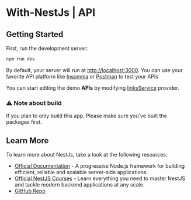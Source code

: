 # With-NestJs | API

## Getting Started

First, run the development server:

```bash
npm run dev
```

By default, your server will run at [http://localhost:3000](http://localhost:3000). You can use your favorite API
platform like [Insomnia](https://insomnia.rest/) or [Postman](https://www.postman.com/) to test your APIs

You can start editing the demo **APIs** by modifying [linksService](./src/links/links.service.ts) provider.

### ⚠️ Note about build

If you plan to only build this app. Please make sure you've built the packages first.

## Learn More

To learn more about NestJs, take a look at the following resources:

- [Official Documentation](https://docs.nestjs.com) - A progressive Node.js framework for building efficient, reliable
  and scalable server-side applications.
- [Official NestJS Courses](https://courses.nestjs.com) - Learn everything you need to master NestJS and tackle modern
  backend applications at any scale.
- [GitHub Repo](https://github.com/nestjs/nest)
